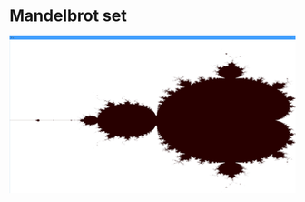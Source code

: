 # Mandelbrot set

![alt text](https://raw.githubusercontent.com/Benjamin-Loison/BASIC-algorithms-calculators-/master/MANDELBR/result.jpg)
